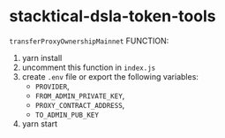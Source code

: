 # stacktical-dsla-token-tools

`transferProxyOwnershipMainnet` FUNCTION:

1. yarn install
2. uncomment this function in `index.js`
3. create `.env` file or export the following variables: 
   - `PROVIDER`, 
   - `FROM_ADMIN_PRIVATE_KEY`, 
   - `PROXY_CONTRACT_ADDRESS`, 
   - `TO_ADMIN_PUB_KEY`
4. yarn start